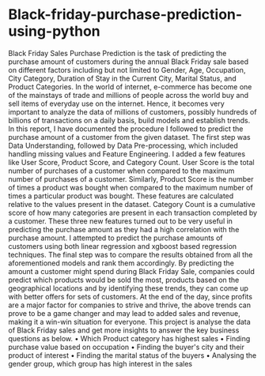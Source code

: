 # Black-friday-purchase-prediction-using-python
Black Friday Sales Purchase Prediction is the task of predicting the purchase amount of customers during the annual Black Friday sale based on different factors including but not limited to Gender, Age, Occupation, City Category, Duration of Stay in the Current City, Marital Status, and Product Categories. In the world of internet, e-commerce has become one of the mainstays of trade and millions of people across the world buy and sell items of everyday use on the internet. Hence, it becomes very important to analyze the data of millions of customers, possibly hundreds of billions of transactions on a daily basis, build models and establish trends.
In this report, I have documented the procedure I followed to predict the purchase amount of a customer from the given dataset. The first step was Data Understanding, followed by Data Pre-processing, which included handling missing values and Feature Engineering. I added a few features like User Score, Product Score, and Category Count. User Score is the total number of purchases of a customer when compared to the maximum number of purchases of a customer. Similarly, Product Score is the number of times a product was bought when compared to the maximum number of times a particular product was bought.
These features are calculated relative to the values present in the dataset. Category Count is a cumulative score of how many categories are present in each transaction completed by a customer. These three new features turned out to be very useful in predicting the purchase amount as they had a high correlation with the purchase amount. I attempted to predict the purchase amounts of customers using both linear regression and xgboost based regression techniques. The final step was to compare the results obtained from all the aforementioned models and rank them accordingly. 
By predicting the amount a customer might spend during Black Friday Sale, companies could predict which products would be sold the most, products based on the geographical locations and by identifying these trends, they can come up with better offers for sets of customers. At the end of the day, since profits are a major factor for companies to strive and thrive, the above trends can prove to be a game changer and may lead to added sales and revenue, making it a win-win situation for everyone. This project is analyse the data of Black Friday sales and get more insights to answer the key business questions as below. 
• Which Product category has highest sales 
• Finding purchase value based on occupation
• Finding the buyer's city and their product of interest
• Finding the marital status of the buyers 
• Analysing the gender group, which group has high interest in the sales
